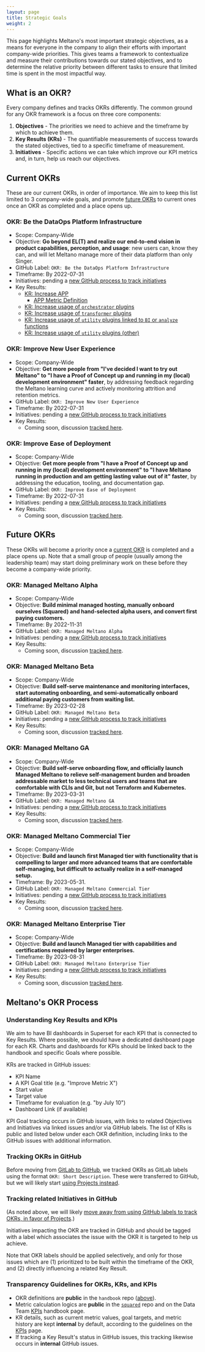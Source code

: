 ```yaml
---
layout: page
title: Strategic Goals
weight: 2
---
```


This page highlights Meltano's most important strategic objectives, as a means for everyone in the company to align their efforts with important company-wide priorities. This gives teams a framework to contextualize and measure their contributions towards our stated objectives, and to determine the relative priority between different tasks to ensure that limited time is spent in the most impactful way.

## What is an OKR?

Every company defines and tracks OKRs differently. The common ground for any OKR framework is a focus on three core components:

1. **Objectives** - The priorities we need to achieve and the timeframe by which to achieve them.
2. **Key Results (KRs)** - The quantifiable measurements of success towards the stated objectives, tied to a specific timeframe of measurement.
3. **Initiatives** - Specific actions we can take which improve our KPI metrics and, in turn, help us reach our objectives.

## Current OKRs

These are our current OKRs, in order of importance.
We aim to keep this list limited to 3 company-wide goals, and promote [future OKRs](#future-okrs) to current ones once an OKR as completed and a place opens up.

### OKR: Be the DataOps Platform Infrastructure

- Scope: Company-Wide
- Objective: **Go beyond EL(T) and realize our end-to-end vision in product capabilities, perception, and usage**: new users can, know they can, and will let Meltano manage more of their data platform than only Singer.
- GitHub Label: `OKR: Be the DataOps Platform Infrastructure`
- Timeframe: By 2022-07-31
- Initiatives: pending a [new GitHub process to track initiatives](https://github.com/meltano/handbook/issues/277)
- Key Results:
  - [KR: Increase APP](https://github.com/meltano/internal-general/issues/217)
    - [APP Metric Definition](/data-team/kpis#app---average-plugin-types-per-project)
  - [KR: Increase usage of `orchestrator` plugins](https://github.com/meltano/internal-general/issues/220)
  - [KR: Increase usage of `transformer` plugins](https://github.com/meltano/internal-general/issues/219)
  - [KR: Increase usage of `utility` plugins linked to `BI` or `analyze` functions](https://github.com/meltano/internal-general/issues/218)
  - [KR: Increase usage of `utility` plugins (other)](https://github.com/meltano/internal-general/issues/221)

### OKR: Improve New User Experience

- Scope: Company-Wide
- Objective: **Get more people from "I've decided I want to try out Meltano" to "I have a Proof of Concept up and running in my (local) development environment" faster**, by addressing feedback regarding the Meltano learning curve and actively monitoring attrition and retention metrics.
- GitHub Label: `OKR: Improve New User Experience`
- Timeframe: By 2022-07-31
- Initiatives: pending a [new GitHub process to track initiatives](https://github.com/meltano/handbook/issues/277)
- Key Results:
  - Coming soon, discussion [tracked here](https://github.com/meltano/internal-general/issues/232).

### OKR: Improve Ease of Deployment

- Scope: Company-Wide
- Objective: **Get more people from "I have a Proof of Concept up and running in my (local) development environment" to "I have Meltano running in production and am getting lasting value out of it" faster**, by addressing the education, tooling, and documentation gap.
- GitHub Label: `OKR: Improve Ease of Deployment`
- Timeframe: By 2022-07-31
- Initiatives: pending a [new GitHub process to track initiatives](https://github.com/meltano/handbook/issues/277)
- Key Results:
  - Coming soon, discussion [tracked here](https://github.com/meltano/internal-general/issues/249).

## Future OKRs

These OKRs will become a priority once a [current OKR](#current-okrs) is completed and a place opens up.
Note that a small group of people (usually among the leadership team) may start doing preliminary work on these before they become a company-wide priority.

### OKR: Managed Meltano Alpha

- Scope: Company-Wide
- Objective: **Build minimal managed hosting, manually onboard ourselves (Squared) and hand-selected alpha users, and convert first paying customers.**
- Timeframe: By 2022-11-31
- GitHub Label: `OKR: Managed Meltano Alpha`
- Initiatives: pending a [new GitHub process to track initiatives](https://github.com/meltano/handbook/issues/277)
- Key Results:
  - Coming soon, discussion [tracked here](https://github.com/meltano/internal-general/issues/253).

### OKR: Managed Meltano Beta

- Scope: Company-Wide
- Objective: **Build self-serve maintenance and monitoring interfaces, start automating onboarding, and semi-automatically onboard additional paying customers from waiting list.**
- Timeframe: By 2023-02-28
- GitHub Label: `OKR: Managed Meltano Beta`
- Initiatives: pending a [new GitHub process to track initiatives](https://github.com/meltano/handbook/issues/277)
- Key Results:
  - Coming soon, discussion [tracked here](https://github.com/meltano/internal-general/issues/231).

### OKR: Managed Meltano GA

- Scope: Company-Wide
- Objective: **Build self-serve onboarding flow, and officially launch Managed Meltano to relieve self-management burden and broaden addressable market to less technical users and teams that are comfortable with CLIs and Git, but not Terraform and Kubernetes.**
- Timeframe: By 2023-03-31
- GitHub Label: `OKR: Managed Meltano GA`
- Initiatives: pending a [new GitHub process to track initiatives](https://github.com/meltano/handbook/issues/277)
- Key Results:
  - Coming soon, discussion [tracked here](https://github.com/meltano/internal-general/issues/254).

### OKR: Managed Meltano Commercial Tier

- Scope: Company-Wide
- Objective: **Build and launch first Managed tier with functionality that is compelling to larger and more advanced teams that are comfortable self-managing, but difficult to actually realize in a self-managed setup.**
- Timeframe: By 2023-05-31.
- GitHub Label: `OKR: Managed Meltano Commercial Tier`
- Initiatives: pending a [new GitHub process to track initiatives](https://github.com/meltano/handbook/issues/277)
- Key Results:
  - Coming soon, discussion [tracked here](https://github.com/meltano/internal-general/issues/255).

### OKR: Managed Meltano Enterprise Tier

- Scope: Company-Wide
- Objective: **Build and launch Managed tier with capabilities and certifications requiered by larger enterprises.**
- Timeframe: By 2023-08-31
- GitHub Label: `OKR: Managed Meltano Enterprise Tier`
- Initiatives: pending a [new GitHub process to track initiatives](https://github.com/meltano/handbook/issues/277)
- Key Results:
  - Coming soon, discussion [tracked here](https://github.com/meltano/internal-general/issues/256).

## Meltano's OKR Process

### Understanding Key Results and KPIs

We aim to have BI dashboards in Superset for each KPI that is connected to Key Results.
Where possible, we should have a dedicated dashboard page for each KR.
Charts and dashboards for KPIs should be linked back to the handbook and specific Goals where possible.

KRs are tracked in GitHub issues:

- KPI Name
- A KPI Goal title (e.g. "Improve Metric X")
- Start value
- Target value
- Timeframe for evaluation (e.g. "by July 10")
- Dashboard Link (if available)

KPI Goal tracking occurs in GitHub issues, with links to related Objectives and Initiatives via linked issues and/or via GitHub labels. The list of KRs is public and listed below under each OKR definition, including links to the GitHub issues with additional information.

### Tracking OKRs in GitHub

Before moving from [GitLab to GitHub](https://meltano.com/blog/why-meltano-is-moving-to-github/), we tracked OKRs as GitLab labels using the format `OKR: Short Description`. These were transferred to GitHub, but we will likely start [using Projects instead](https://github.com/meltano/handbook/issues/277).

### Tracking related Initiatives in GitHub

(As noted above, we will likely [move away from using GitHub labels to track OKRs, in favor of Projects](https://github.com/meltano/handbook/issues/277).)

Initiatives impacting the OKR are tracked in GitHub and should be tagged with a label which associates the issue with the OKR it is targeted to help us achieve.

Note that OKR labels should be applied selectively, and only for those issues which are (1) prioritized to be built within the timeframe of the OKR, and (2) directly influencing a related Key Result.

### Transparency Guidelines for OKRs, KRs, and KPIs

- OKR definitions are **public** in the `handbook` repo ([above](#current-okrs)).
- Metric calculation logics are **public** in the [`squared`](https:/github.com/meltano/squared) repo and on the Data Team [KPIs](/data-team/kpis) handbook page.
- KR details, such as current metric values, goal targets, and metric history are kept **internal** by default, according to the guidelines on the [KPIs](/data-team/kpis#why-kpis-are-internal-by-default) page.
- If tracking a Key Result's status in GitHub issues, this tracking likewise occurs in **internal** GitHub issues.

